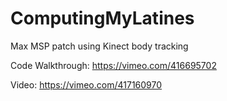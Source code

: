 # ComputingMyLatines
Max MSP patch using Kinect body tracking

Code Walkthrough: 
https://vimeo.com/416695702

Video:
https://vimeo.com/417160970
